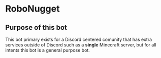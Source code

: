 # RoboNugget
## Purpose of this bot
This bot primary exists for a Discord centered comunity that has extra services outside of Discord such as a **single** Minecraft server, but for all intents this bot is a general purpose bot.
